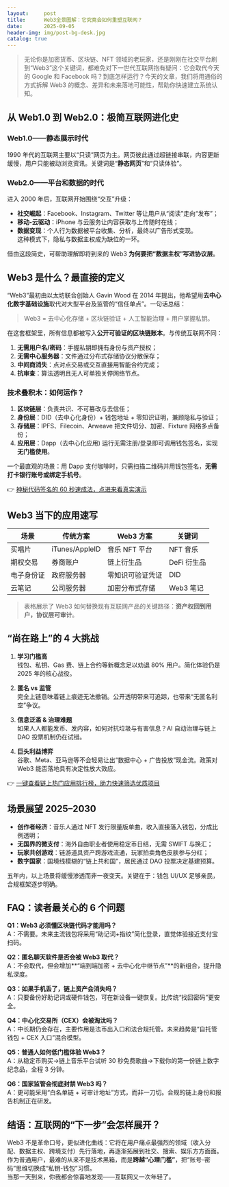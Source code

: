 ```yaml
---
layout:     post
title:      Web3全景图解：它究竟会如何重塑互联网？
date:       2025-09-05
header-img: img/post-bg-desk.jpg
catalog: true
---
```


> 无论你是加密货币、区块链、NFT 领域的老玩家，还是刚刚在社交平台刷到“Web3”这个关键词，都难免对下一世代互联网抱有疑问：它会取代今天的 Google 和 Facebook 吗？到底怎样运行？今天的文章，我们将用通俗的方式拆解 Web3 的概念、差异和未来落地可能性，帮助你快速建立系统认知。

## 从 Web1.0 到 Web2.0：极简互联网进化史

### Web1.0——静态展示时代
1990 年代的互联网主要以“只读”网页为主。网页彼此通过超链接串联，内容更新缓慢，用户只能被动浏览资讯。关键词是“**静态网页**”和“只读体验”。

### Web2.0——平台和数据的时代
进入 2000 年后，互联网开始围绕“交互”升级：
- **社交崛起**：Facebook、Instagram、Twitter 等让用户从“阅读”走向“发布”；
- **移动-云驱动**：iPhone 与云服务让内容获取与上传随时在线；
- **数据变现**：个人行为数据被平台收集、分析，最终以广告形式变现。  
这种模式下，隐私与数据主权成为缺位的一环。

借由这段简史，可帮助理解即将到来的 Web3 **为何要把“数据主权”写进协议层**。

## Web3 是什么？最直接的定义

“Web3”最初由以太坊联合创始人 Gavin Wood 在 2014 年提出，他希望用**去中心化数字基础设施**取代对大型平台及监管的“信任单点”。一句话总结：  
> Web3 = 去中心化存储 + 区块链验证 + 人工智能治理 + 用户掌握私钥。

在这套框架里，所有信息都被写入**公开可验证的区块链账本**。与传统互联网不同：
1. **无需用户名/密码**：手握私钥即拥有身份与资产授权；
2. **无需中心服务器**：文件通过分布式存储协议分散保存；
3. **中间商消失**：点对点交易或交互直接用智能合约完成；
4. **抗审查**：算法透明且无人可单独关停网络节点。

### 技术叠积木：如何运作？
1. **区块链层**：负责共识、不可篡改与去信任；
2. **身份层**：DID（去中心化身份）+ 钱包地址 + 零知识证明，兼顾隐私与验证；
3. **存储层**：IPFS、Filecoin、Arweave 把文件切分、加密、Fixture 网络多点备份；
4. **应用层**：Dapp（去中心化应用) 运行无需注册/登录即可调用钱包签名，实现**无门槛使用**。

一个最直观的场景：用 Dapp 支付咖啡时，只需扫描二维码并用钱包签名，**无需打卡银行账号或绑定手机号**。

👉 [神秘代码签名的 60 秒速成法，点进来看真实演示](https://okxdog.com/)

## Web3 当下的应用速写

| 场景         | 传统方案           | Web3 方案             | 关键词           |
|--------------|--------------------|------------------------|------------------|
| 买唱片       | iTunes/AppleID     | 音乐 NFT 平台         | NFT 音乐         |
| 期权交易     | 券商账户           | 链上衍生品            | DeFi 衍生品      |
| 电子身份证   | 政府服务器         | 零知识可验证凭证      | DID               |
| 云笔记       | 公司服务器         | 加密分布式存储        | Web3 笔记        |

> 表格展示了 Web3 如何替换现有互联网产品的关键路径：**资产权回到用户，协议层可审计**。

## “尚在路上”的 4 大挑战

1. **学习门槛高**  
   钱包、私钥、Gas 费、链上合约等新概念足以劝退 80% 用户。简化体验仍是 2025 年的核心战役。

2. **匿名 vs 监管**  
   完全上链意味着链上痕迹无法撤销。公开透明带来可追踪，也带来“无匿名利空”争议。

3. **信息泛滥 & 治理难题**  
   如果人人都能发币、发内容，如何对抗垃圾与有害信息？AI 自动治理与链上 DAO 投票机制仍在试错。

4. **巨头利益博弈**  
   谷歌、Meta、亚马逊等不会轻易让出“数据中心 + 广告投放”现金流。政策对 Web3 能否落地具有决定性放大效应。

👉 [一键查看链上热门应用排行榜，助力快速筛选优质项目](https://okxdog.com/)

## 场景展望 2025–2030

- **创作者经济**：音乐人通过 NFT 发行限量版单曲，收入直接落入钱包，分成比例透明；
- **无国界的微支付**：海外自由职业者使用稳定币日结，无需 SWIFT 与换汇；
- **玩家共创游戏**：链游道具资产跨游戏流通，玩家拍卖角色皮肤参与分红；
- **数字国家**：国境线模糊的“链上共和国”，居民通过 DAO 投票决定基建预算。

五年内，以上场景将缓慢渗透而非一夜变天。关键在于：钱包 UI/UX 足够亲民，合规框架逐步明确。

## FAQ：读者最关心的 6 个问题

**Q1：Web3 必须懂区块链代码才能用吗？**  
A：不需要。未来主流钱包将采用“助记词+指纹”简化登录，直觉体验接近支付宝扫码。

**Q2：匿名聊天软件是否会被 Web3 取代？**  
A：不会取代，但会增加**“端到端加密 + 去中心化中继节点”**的新组合，提升隐私深度。

**Q3：如果手机丢了，链上资产会消失吗？**  
A：只要备份好助记词或硬件钱包，可在新设备一键恢复。比传统“找回密码”更安全。

**Q4：中心化交易所（CEX）会被淘汰吗？**  
A：中长期仍会存在，主要作用是法币出入口和法合规托管。未来趋势是“自托管钱包 + CEX 入口”混合模型。

**Q5：普通人如何低门槛体验 Web3？**  
A：从稳定币购买→链上音乐平台试听 30 秒免费歌曲→下载你的第一份链上数字纪念品，全程 3 分钟。

**Q6：国家监管会彻底封禁 Web3 吗？**  
A：更可能采用“白名单链 + 可审计地址”方式，而非一刀切。合规的链上身份和报告机制正在研发。

## 结语：互联网的“下一步”会怎样展开？

Web3 不是革命口号，更似进化曲线：它将在用户痛点最强烈的领域（收入分配、数据主权、跨境支付）先行落地，再逐渐拓展到社交、搜索、娱乐方方面面。作为普通用户，最难的从来不是技术黑箱，而是**跨越“心理门槛”**，把“账号-密码”思维切换成“私钥-钱包”习惯。  
当那一天到来，你我都会惊喜地发现——互联网又一次年轻了。